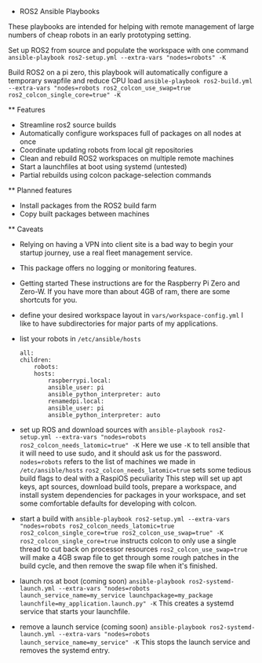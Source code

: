 * ROS2 Ansible Playbooks

These playbooks are intended for helping with remote management of large numbers of cheap robots in an early prototyping setting.

Set up ROS2 from source and populate the workspace with one command
`ansible-playbook ros2-setup.yml --extra-vars "nodes=robots" -K`

Build ROS2 on a pi zero, this playbook will automatically configure a temporary swapfile and reduce CPU load
`ansible-playbook ros2-build.yml --extra-vars "nodes=robots ros2_colcon_use_swap=true ros2_colcon_single_core=true" -K`



** Features
* Streamline ros2 source builds
* Automatically configure workspaces full of packages on all nodes at once
* Coordinate updating robots from local git repositories
* Clean and rebuild ROS2 workspaces on multiple remote machines
* Start a launchfiles at boot using systemd (untested)
* Partial rebuilds using colcon package-selection commands

** Planned features
* Install packages from the ROS2 build farm
* Copy built packages between machines

** Caveats
* Relying on having a VPN into client site is a bad way to begin your startup journey, use a real fleet management service.
* This package offers no logging or monitoring features.


* Getting started
These instructions are for the Raspberry Pi Zero and Zero-W.
If you have more than about 4GB of ram, there are some shortcuts for you.

* define your desired workspace layout in `vars/workspace-config.yml`  I like to have subdirectories for major parts of my applications.
* list your robots in `/etc/ansible/hosts`
    ```
    all:
    children:
        robots:
        hosts:
            raspberrypi.local:
            ansible_user: pi
            ansible_python_interpreter: auto
            renamedpi.local:
            ansible_user: pi
            ansible_python_interpreter: auto
    ```
* set up ROS and download sources with `ansible-playbook ros2-setup.yml --extra-vars "nodes=robots ros2_colcon_needs_latomic=true" -K`
    Here we use `-K` to tell ansible that it will need to use sudo, and it should ask us for the password.
    `nodes=robots` refers to the list of machines we made in `/etc/ansible/hosts`
    `ros2_colcon_needs_latomic=true` sets some tedious build flags to deal with a RaspiOS peculiarity
    This step will set up apt keys, apt sources, download build tools, prepare a workspace, and install system dependencies for packages in your workspace, and set some comfortable defaults for developing with colcon.

* start a build with `ansible-playbook ros2-setup.yml --extra-vars "nodes=robots ros2_colcon_needs_latomic=true ros2_colcon_single_core=true ros2_colcon_use_swap=true" -K`
    `ros2_colcon_single_core=true` instructs colcon to only use a single thread to cut back on processor resources
    `ros2_colcon_use_swap=true` will make a 4GB swap file to get through some rough patches in the build cycle, and then remove the swap file when it's finished.


* launch ros at boot (coming soon) `ansible-playbook ros2-systemd-launch.yml --extra-vars "nodes=robots launch_service_name=my_service launchpackage=my_package launchfile=my_application.launch.py" -K`
    This creates a systemd service that starts your launchfile.

* remove a launch service (coming soon) `ansible-playbook ros2-systemd-launch.yml --extra-vars "nodes=robots launch_service_name=my_service" -K`
    This stops the launch service and removes the systemd entry.
